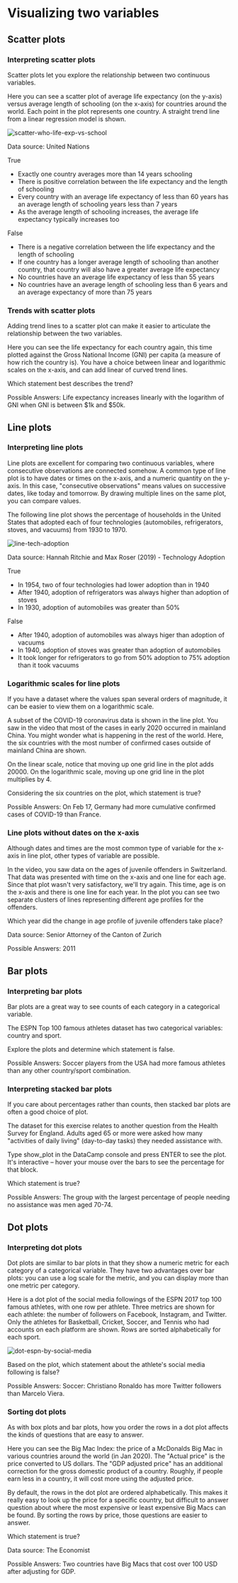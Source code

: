# Visualizing two variables

## Scatter plots

### Interpreting scatter plots

Scatter plots let you explore the relationship between two continuous variables.

Here you can see a scatter plot of average life expectancy (on the y-axis) versus average length of schooling (on the x-axis) for countries around the world. Each point in the plot represents one country. A straight trend line from a linear regression model is shown.

![scatter-who-life-exp-vs-school](scatter-who-life-exp-vs-school.png)

Data source: United Nations

True

- Exactly one country averages more than 14 years schooling
- There is positive correlation between the life expectancy and the length of schooling
- Every country with an average life expectancy of less than 60 years has an average length of schooling years less than 7 years
- As the average length of schooling increases, the average life expectancy typically increases too

False

- There is a negative correlation between the life expectancy and the length of schooling
- If one country has a longer average length of schooling than another country, that country will also have a greater average life expectancy
- No countries have an average life expectancy of less than 55 years
- No countries have an average length of schooling less than 6 years and an average expectancy of more than 75 years

### Trends with scatter plots

Adding trend lines to a scatter plot can make it easier to articulate the relationship between the two variables.

Here you can see the life expectancy for each country again, this time plotted against the Gross National Income (GNI) per capita (a measure of how rich the country is). You have a choice between linear and logarithmic scales on the x-axis, and can add linear of curved trend lines.

Which statement best describes the trend?

Possible Answers: Life expectancy increases linearly with the logarithm of GNI when GNI is between $1k and $50k.

## Line plots

### Interpreting line plots

Line plots are excellent for comparing two continuous variables, where consecutive observations are connected somehow. A common type of line plot is to have dates or times on the x-axis, and a numeric quantity on the y-axis. In this case, "consecutive observations" means values on successive dates, like today and tomorrow. By drawing multiple lines on the same plot, you can compare values.

The following line plot shows the percentage of households in the United States that adopted each of four technologies (automobiles, refrigerators, stoves, and vacuums) from 1930 to 1970.

![line-tech-adoption](line-tech-adoption.png)

Data source: Hannah Ritchie and Max Roser (2019) - Technology Adoption

True

- In 1954, two of four technologies had lower adoption than in 1940
- After 1940, adoption of refrigerators was always higher than adoption of stoves
- In 1930, adoption of automobiles was greater than 50%

False

- After 1940, adoption of automobiles was always higer than adoption of vacuums
- In 1940, adoption of stoves was greater than adoption of automobiles
- It took longer for refrigerators to go from 50% adoption to 75% adoption than it took vacuums

### Logarithmic scales for line plots

If you have a dataset where the values span several orders of magnitude, it can be easier to view them on a logarithmic scale.

A subset of the COVID-19 coronavirus data is shown in the line plot. You saw in the video that most of the cases in early 2020 occurred in mainland China. You might wonder what is happening in the rest of the world. Here, the six countries with the most number of confirmed cases outside of mainland China are shown.

On the linear scale, notice that moving up one grid line in the plot adds 20000. On the logarithmic scale, moving up one grid line in the plot multiplies by 4.

Considering the six countries on the plot, which statement is true?

Possible Answers: On Feb 17, Germany had more cumulative confirmed cases of COVID-19 than France.

### Line plots without dates on the x-axis

Although dates and times are the most common type of variable for the x-axis in line plot, other types of variable are possible.

In the video, you saw data on the ages of juvenile offenders in Switzerland. That data was presented with time on the x-axis and one line for each age. Since that plot wasn't very satisfactory, we'll try again. This time, age is on the x-axis and there is one line for each year. In the plot you can see two separate clusters of lines representing different age profiles for the offenders.

Which year did the change in age profile of juvenile offenders take place?

Data source: Senior Attorney of the Canton of Zurich

Possible Answers: 2011

## Bar plots

### Interpreting bar plots

Bar plots are a great way to see counts of each category in a categorical variable.

The ESPN Top 100 famous athletes dataset has two categorical variables: country and sport.

Explore the plots and determine which statement is false.

Possible Answers: Soccer players from the USA had more famous athletes than any other country/sport combination.

### Interpreting stacked bar plots

If you care about percentages rather than counts, then stacked bar plots are often a good choice of plot.

The dataset for this exercise relates to another question from the Health Survey for England. Adults aged 65 or more were asked how many "activities of daily living" (day-to-day tasks) they needed assistance with.

Type show_plot in the DataCamp console and press ENTER to see the plot. It's interactive – hover your mouse over the bars to see the percentage for that block.

Which statement is true?

Possible Answers: The group with the largest percentage of people needing no assistance was men aged 70-74.

## Dot plots

### Interpreting dot plots

Dot plots are similar to bar plots in that they show a numeric metric for each category of a categorical variable. They have two advantages over bar plots: you can use a log scale for the metric, and you can display more than one metric per category.

Here is a dot plot of the social media followings of the ESPN 2017 top 100 famous athletes, with one row per athlete. Three metrics are shown for each athlete: the number of followers on Facebook, Instagram, and Twitter. Only the athletes for Basketball, Cricket, Soccer, and Tennis who had accounts on each platform are shown. Rows are sorted alphabetically for each sport.

![dot-espn-by-social-media](dot-espn-by-social-media.png)

Based on the plot, which statement about the athlete's social media following is false?

Possible Answers: Soccer: Christiano Ronaldo has more Twitter followers than Marcelo Viera.

### Sorting dot plots

As with box plots and bar plots, how you order the rows in a dot plot affects the kinds of questions that are easy to answer.

Here you can see the Big Mac Index: the price of a McDonalds Big Mac in various countries around the world (in Jan 2020). The "Actual price" is the price converted to US dollars. The "GDP adjusted price" has an additional correction for the gross domestic product of a country. Roughly, if people earn less in a country, it will cost more using the adjusted price.

By default, the rows in the dot plot are ordered alphabetically. This makes it really easy to look up the price for a specific country, but difficult to answer question about where the most expensive or least expensive Big Macs can be found. By sorting the rows by price, those questions are easier to answer.

Which statement is true?

Data source: The Economist

Possible Answers: Two countries have Big Macs that cost over 100 USD after adjusting for GDP.